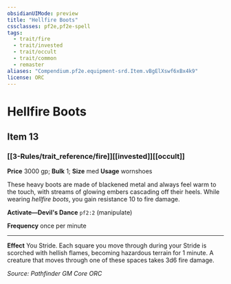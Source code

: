 ```yaml
---
obsidianUIMode: preview
title: "Hellfire Boots"
cssclasses: pf2e,pf2e-spell
tags:
  - trait/fire
  - trait/invested
  - trait/occult
  - trait/common
  - remaster
aliases: "Compendium.pf2e.equipment-srd.Item.vBgElXswf6xBx4k9"
license: ORC
---
```

# Hellfire Boots
## Item 13
### [[3-Rules/trait_reference/fire]][[invested]][[occult]]


**Price** 3000 gp; 
**Bulk** 1; **Size** med
**Usage** wornshoes

These heavy boots are made of blackened metal and always feel warm to the touch, with streams of glowing embers cascading off their heels. While wearing _hellfire boots_, you gain resistance 10 to fire damage.

**Activate—Devil's Dance** `pf2:2` (manipulate)

**Frequency** once per minute

* * *

**Effect** You Stride. Each square you move through during your Stride is scorched with hellish flames, becoming hazardous terrain for 1 minute. A creature that moves through one of these spaces takes 3d6 fire damage.

*Source: Pathfinder GM Core*
*ORC*